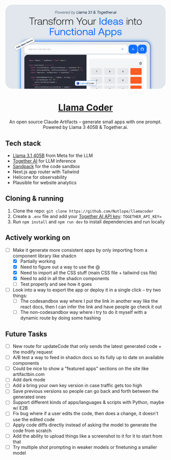 <a href="https://www.llamacoder.io">
  <img alt="Llama Coder" src="./public/og-image.png">
  <h1 align="center">Llama Coder</h1>
</a>

<p align="center">
  An open source Claude Artifacts – generate small apps with one prompt. Powered by Llama 3 405B & Together.ai.
</p>

## Tech stack

- [Llama 3.1 405B](https://ai.meta.com/blog/meta-llama-3-1/) from Meta for the LLM
- [Together AI](https://dub.sh/together-ai) for LLM inference
- [Sandpack](https://sandpack.codesandbox.io/) for the code sandbox
- Next.js app router with Tailwind
- Helicone for observability
- Plausible for website analytics

## Cloning & running

1. Clone the repo: `git clone https://github.com/Nutlope/llamacoder`
2. Create a `.env` file and add your [Together AI API key](https://dub.sh/together-ai): `TOGETHER_API_KEY=`
3. Run `npm install` and `npm run dev` to install dependencies and run locally

## Actively working on

- [ ] Make it generate more consistent apps by only importing from a component library like shadcn
  - [x] Partially working
  - [x] Need to figure out a way to use the @
  - [x] Need to import all the CSS stuff (main CSS file + tailwind css file)
  - [x] Need to add in all the shadcn components
  - [ ] Test properly and see how it goes
- [ ] Look into a way to export the app or deploy it in a single click – try two things:
  - [ ] The codesandbox way where I put the link in another way like the react docs, then I can infer the link and have people go check it out
  - [ ] The non-codesandbox way where i try to do it myself with a dynamic route by doing some hashing

## Future Tasks

- [ ] New route for updateCode that only sends the latest generated code + the modify request
- [ ] A/B test a way to feed in shadcn docs so its fully up to date on available components
- [ ] Could be nice to show a "featured apps" sections on the site like artifactbin.com
- [ ] Add dark mode
- [ ] Add a bring your own key version in case traffic gets too high
- [ ] Save previous versions so people can go back and forth between the generated ones
- [ ] Support different kinds of apps/languages & scripts with Python, maybe w/ E2B
- [ ] Fix bug where if a user edits the code, then does a change, it doesn't use the edited code
- [ ] Apply code diffs directly instead of asking the model to generate the code from scratch
- [ ] Add the ability to upload things like a screenshot to it for it to start from that
- [ ] Try multiple shot prompting in weaker models or finetuning a smaller model
